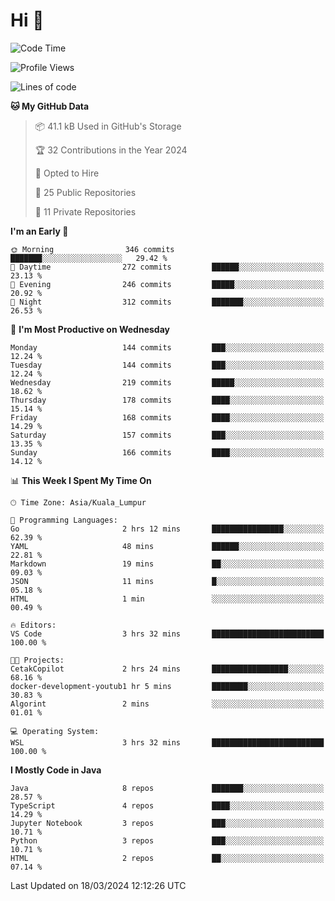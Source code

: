 <h1>Hi 👋</h1>

<!--START_SECTION:waka-->
![Code Time](http://img.shields.io/badge/Code%20Time-495%20hrs%203%20mins-blue)

![Profile Views](http://img.shields.io/badge/Profile%20Views-0-blue)

![Lines of code](https://img.shields.io/badge/From%20Hello%20World%20I%27ve%20Written-1.2%20million%20lines%20of%20code-blue)

**🐱 My GitHub Data** 

> 📦 41.1 kB Used in GitHub's Storage 
 > 
> 🏆 32 Contributions in the Year 2024
 > 
> 💼 Opted to Hire
 > 
> 📜 25 Public Repositories 
 > 
> 🔑 11 Private Repositories 
 > 
**I'm an Early 🐤** 

```text
🌞 Morning                346 commits         ███████░░░░░░░░░░░░░░░░░░   29.42 % 
🌆 Daytime                272 commits         ██████░░░░░░░░░░░░░░░░░░░   23.13 % 
🌃 Evening                246 commits         █████░░░░░░░░░░░░░░░░░░░░   20.92 % 
🌙 Night                  312 commits         ███████░░░░░░░░░░░░░░░░░░   26.53 % 
```
📅 **I'm Most Productive on Wednesday** 

```text
Monday                   144 commits         ███░░░░░░░░░░░░░░░░░░░░░░   12.24 % 
Tuesday                  144 commits         ███░░░░░░░░░░░░░░░░░░░░░░   12.24 % 
Wednesday                219 commits         █████░░░░░░░░░░░░░░░░░░░░   18.62 % 
Thursday                 178 commits         ████░░░░░░░░░░░░░░░░░░░░░   15.14 % 
Friday                   168 commits         ████░░░░░░░░░░░░░░░░░░░░░   14.29 % 
Saturday                 157 commits         ███░░░░░░░░░░░░░░░░░░░░░░   13.35 % 
Sunday                   166 commits         ████░░░░░░░░░░░░░░░░░░░░░   14.12 % 
```


📊 **This Week I Spent My Time On** 

```text
🕑︎ Time Zone: Asia/Kuala_Lumpur

💬 Programming Languages: 
Go                       2 hrs 12 mins       ████████████████░░░░░░░░░   62.39 % 
YAML                     48 mins             ██████░░░░░░░░░░░░░░░░░░░   22.81 % 
Markdown                 19 mins             ██░░░░░░░░░░░░░░░░░░░░░░░   09.03 % 
JSON                     11 mins             █░░░░░░░░░░░░░░░░░░░░░░░░   05.18 % 
HTML                     1 min               ░░░░░░░░░░░░░░░░░░░░░░░░░   00.49 % 

🔥 Editors: 
VS Code                  3 hrs 32 mins       █████████████████████████   100.00 % 

🐱‍💻 Projects: 
CetakCopilot             2 hrs 24 mins       █████████████████░░░░░░░░   68.16 % 
docker-development-youtub1 hr 5 mins         ████████░░░░░░░░░░░░░░░░░   30.83 % 
Algorint                 2 mins              ░░░░░░░░░░░░░░░░░░░░░░░░░   01.01 % 

💻 Operating System: 
WSL                      3 hrs 32 mins       █████████████████████████   100.00 % 
```

**I Mostly Code in Java** 

```text
Java                     8 repos             ███████░░░░░░░░░░░░░░░░░░   28.57 % 
TypeScript               4 repos             ████░░░░░░░░░░░░░░░░░░░░░   14.29 % 
Jupyter Notebook         3 repos             ███░░░░░░░░░░░░░░░░░░░░░░   10.71 % 
Python                   3 repos             ███░░░░░░░░░░░░░░░░░░░░░░   10.71 % 
HTML                     2 repos             ██░░░░░░░░░░░░░░░░░░░░░░░   07.14 % 
```




 Last Updated on 18/03/2024 12:12:26 UTC
<!--END_SECTION:waka-->
